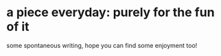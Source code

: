 ---
---

# a piece everyday: purely for the fun of it 

some spontaneous writing, hope you can find some enjoyment too!

